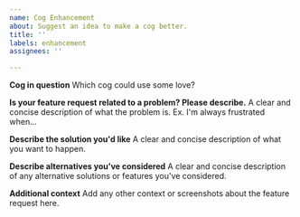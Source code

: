 ```yaml
---
name: Cog Enhancement
about: Suggest an idea to make a cog better.
title: ''
labels: enhancement
assignees: ''

---
```


**Cog in question**
Which cog could use some love?

**Is your feature request related to a problem? Please describe.**
A clear and concise description of what the problem is. Ex. I'm always frustrated when...

**Describe the solution you'd like**
A clear and concise description of what you want to happen.

**Describe alternatives you've considered**
A clear and concise description of any alternative solutions or features you've considered.

**Additional context**
Add any other context or screenshots about the feature request here.
